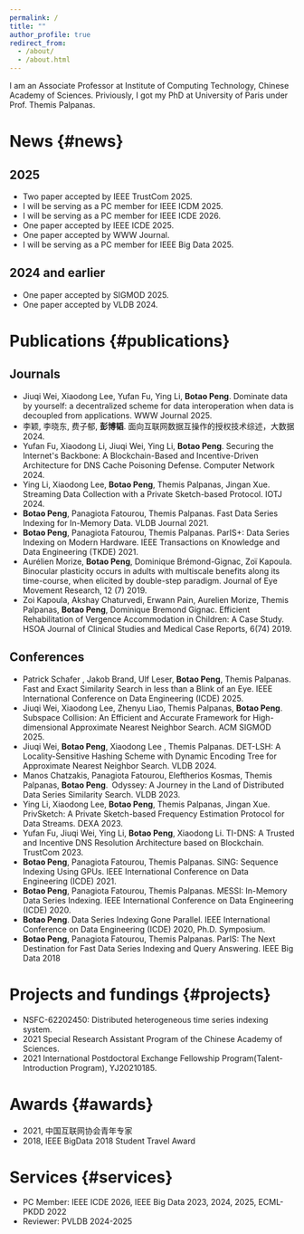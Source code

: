 ```yaml
---
permalink: /
title: ""
author_profile: true
redirect_from: 
  - /about/
  - /about.html
---
```

I am an Associate Professor at Institute of Computing Technology, Chinese Academy of Sciences.
Priviously, I got my PhD at University of Paris under Prof. Themis Palpanas.

# News {#news}

## 2025

- Two paper accepted by IEEE TrustCom 2025.
- I will be serving as a PC member for IEEE ICDM 2025.
- I will be serving as a PC member for IEEE ICDE 2026.
- One paper accepted by IEEE ICDE 2025.
- One paper accepted by WWW Journal.
- I will be serving as a PC member for IEEE Big Data 2025.


## 2024 and earlier
- One paper accepted by SIGMOD 2025.
- One paper accepted by VLDB 2024.

# Publications {#publications}

## Journals

- Jiuqi Wei, Xiaodong Lee, Yufan Fu, Ying Li, **Botao Peng**. Dominate data by yourself: a decentralized scheme for data interoperation when data is decoupled from applications. WWW Journal 2025.
- 李颖, 李晓东, 费子郁, **彭博韬**. 面向互联网数据互操作的授权技术综述，大数据 2024.
- Yufan Fu, Xiaodong Li, Jiuqi Wei, Ying Li, **Botao Peng**. Securing the Internet's Backbone: A Blockchain-Based and Incentive-Driven Architecture for DNS Cache Poisoning Defense. Computer Network 2024.
- Ying Li, Xiaodong Lee, **Botao Peng**, Themis Palpanas, Jingan Xue. Streaming Data Collection with a Private Sketch-based Protocol. IOTJ 2024.
- **Botao Peng**, Panagiota Fatourou, Themis Palpanas. Fast Data Series Indexing for In-Memory Data. VLDB Journal 2021.
- **Botao Peng**, Panagiota Fatourou, Themis Palpanas. ParIS+: Data Series Indexing on Modern Hardware. IEEE Transactions on Knowledge and Data Engineering (TKDE) 2021.
- Aurélien Morize, **Botao Peng**, Dominique Brémond-Gignac, Zoï Kapoula. Binocular plasticity occurs in adults with multiscale benefits along its time-course, when elicited by double-step paradigm. Journal of Eye Movement Research, 12 (7) 2019.
- Zoi Kapoula, Akshay Chaturvedi, Erwann Pain, Aurelien Morize, Themis Palpanas, **Botao Peng**, Dominique Bremond Gignac. Efficient Rehabilitation of Vergence Accommodation in Children: A Case Study. HSOA Journal of Clinical Studies and Medical Case Reports, 6(74) 2019.

## Conferences

- Patrick Schafer , Jakob Brand, Ulf Leser, **Botao Peng**, Themis Palpanas. Fast and Exact Similarity Search in less than a Blink of an Eye. IEEE International Conference on Data Engineering (ICDE) 2025.
- Jiuqi Wei, Xiaodong Lee, Zhenyu Liao, Themis Palpanas, **Botao Peng**. Subspace Collision: An Efficient and Accurate Framework for High-dimensional Approximate Nearest Neighbor Search. ACM SIGMOD 2025.
- Jiuqi Wei, **Botao Peng**, Xiaodong Lee , Themis Palpanas. DET-LSH: A Locality-Sensitive Hashing Scheme with Dynamic Encoding Tree for Approximate Nearest Neighbor Search. VLDB 2024.
- Manos Chatzakis, Panagiota Fatourou, Eleftherios Kosmas, Themis Palpanas, **Botao Peng**. Odyssey: A Journey in the Land of Distributed Data Series Similarity Search. VLDB 2023.
- Ying Li, Xiaodong Lee, **Botao Peng**, Themis Palpanas, Jingan Xue. PrivSketch: A Private Sketch-based Frequency Estimation Protocol for Data Streams. DEXA 2023.
- Yufan Fu, Jiuqi Wei, Ying Li, **Botao Peng**, Xiaodong Li. TI-DNS: A Trusted and Incentive DNS Resolution Architecture based on Blockchain. TrustCom 2023.
- **Botao Peng**, Panagiota Fatourou, Themis Palpanas. SING: Sequence Indexing Using GPUs. IEEE International Conference on Data Engineering (ICDE) 2021.
- **Botao Peng**, Panagiota Fatourou, Themis Palpanas. MESSI: In-Memory Data Series Indexing. IEEE International Conference on Data Engineering (ICDE) 2020.
- **Botao Peng**. Data Series Indexing Gone Parallel. IEEE International Conference on Data Engineering (ICDE) 2020, Ph.D. Symposium.
- **Botao Peng**, Panagiota Fatourou, Themis Palpanas. ParIS: The Next Destination for Fast Data Series Indexing and Query Answering. IEEE Big Data 2018

# Projects and fundings {#projects}

- NSFC-62202450: Distributed heterogeneous time series indexing system.
- 2021 Special Research Assistant Program of the Chinese Academy of Sciences.
- 2021 International Postdoctoral Exchange Fellowship Program(Talent-Introduction Program), YJ20210185.

# Awards {#awards}
- 2021, 中国互联网协会青年专家
- 2018, IEEE BigData 2018 Student Travel Award

# Services {#services}
- PC Member: IEEE ICDE 2026, IEEE Big Data 2023, 2024, 2025, ECML-PKDD 2022
- Reviewer: PVLDB 2024-2025
